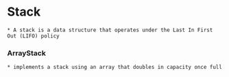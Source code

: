 # Stack
    * A stack is a data structure that operates under the Last In First Out (LIFO) policy

### ArrayStack
    * implements a stack using an array that doubles in capacity once full